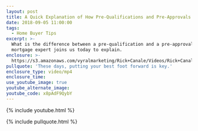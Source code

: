 ```yaml
---
layout: post
title: A Quick Explanation of How Pre-Qualifications and Pre-Approvals Differ
date: 2018-09-05 11:00:00
tags:
  - Home Buyer Tips
excerpt: >-
  What is the difference between a pre-qualification and a pre-approval? A
  mortgage expert joins us today to explain.
enclosure: >-
  https://s3.amazonaws.com/vyralmarketing/Rick+Canale/Videos/Rick+Canale+-+Pre-Qual+vs.+Pre-Approval.mp4
pullquote: 'These days, putting your best foot forward is key.'
enclosure_type: video/mp4
enclosure_time:
use_youtube_image: true
youtube_alternate_image:
youtube_code: x8pAdF9QybY
---
```


{% include youtube.html %}

{% include pullquote.html %}